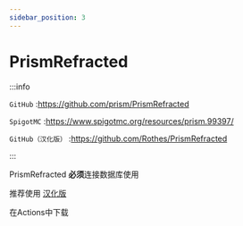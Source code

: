 ```yaml
---
sidebar_position: 3
---
```


# PrismRefracted

:::info

`GitHub` :https://github.com/prism/PrismRefracted

`SpigotMC` :https://www.spigotmc.org/resources/prism.99397/

`GitHub（汉化版）` :https://github.com/Rothes/PrismRefracted

:::

PrismRefracted **必须**连接数据库使用

推荐使用 [汉化版](https://github.com/Rothes/PrismRefracted)

在Actions中下载
